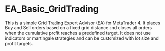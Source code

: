 # EA_Basic_GridTrading
This is a simple Grid Trading Expert Advisor (EA) for MetaTrader 4. It places Buy and Sell orders based on a fixed grid distance and closes all orders when the cumulative profit reaches a predefined target. It does not use indicators or martingale strategies and can be customized with lot size and profit targets.
